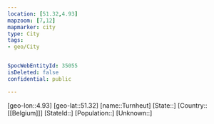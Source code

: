 ```yaml
---
location: [51.32,4.93]
mapzoom: [7,12] 
mapmarker: city 
type: City
tags:
- geo/City


SpocWebEntityId: 35055
isDeleted: false
confidential: public

---
```

[geo-lon::4.93]
[geo-lat::51.32]
[name::Turnheut]
[State::]
[Country::[[Belgium]]]
[StateId::]
[Population::]
[Unknown::]

